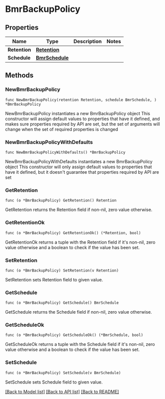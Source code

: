 # BmrBackupPolicy

## Properties

Name | Type | Description | Notes
------------ | ------------- | ------------- | -------------
**Retention** | [**Retention**](Retention.md) |  | 
**Schedule** | [**BmrSchedule**](BmrSchedule.md) |  | 

## Methods

### NewBmrBackupPolicy

`func NewBmrBackupPolicy(retention Retention, schedule BmrSchedule, ) *BmrBackupPolicy`

NewBmrBackupPolicy instantiates a new BmrBackupPolicy object
This constructor will assign default values to properties that have it defined,
and makes sure properties required by API are set, but the set of arguments
will change when the set of required properties is changed

### NewBmrBackupPolicyWithDefaults

`func NewBmrBackupPolicyWithDefaults() *BmrBackupPolicy`

NewBmrBackupPolicyWithDefaults instantiates a new BmrBackupPolicy object
This constructor will only assign default values to properties that have it defined,
but it doesn't guarantee that properties required by API are set

### GetRetention

`func (o *BmrBackupPolicy) GetRetention() Retention`

GetRetention returns the Retention field if non-nil, zero value otherwise.

### GetRetentionOk

`func (o *BmrBackupPolicy) GetRetentionOk() (*Retention, bool)`

GetRetentionOk returns a tuple with the Retention field if it's non-nil, zero value otherwise
and a boolean to check if the value has been set.

### SetRetention

`func (o *BmrBackupPolicy) SetRetention(v Retention)`

SetRetention sets Retention field to given value.


### GetSchedule

`func (o *BmrBackupPolicy) GetSchedule() BmrSchedule`

GetSchedule returns the Schedule field if non-nil, zero value otherwise.

### GetScheduleOk

`func (o *BmrBackupPolicy) GetScheduleOk() (*BmrSchedule, bool)`

GetScheduleOk returns a tuple with the Schedule field if it's non-nil, zero value otherwise
and a boolean to check if the value has been set.

### SetSchedule

`func (o *BmrBackupPolicy) SetSchedule(v BmrSchedule)`

SetSchedule sets Schedule field to given value.



[[Back to Model list]](../README.md#documentation-for-models) [[Back to API list]](../README.md#documentation-for-api-endpoints) [[Back to README]](../README.md)


